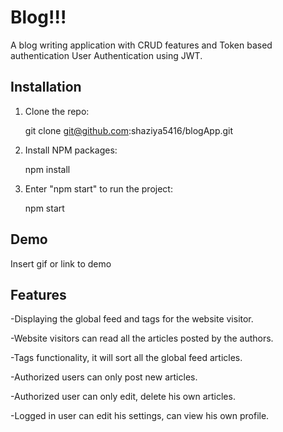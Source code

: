 # 
# Blog!!!

A blog writing application with CRUD features and Token based authentication
User Authentication using JWT.


## Installation

1. Clone the repo:

   git clone git@github.com:shaziya5416/blogApp.git

2. Install NPM packages:

    npm install

3. Enter "npm start" to run the project:

    npm start
## Demo

Insert gif or link to demo


## Features

-Displaying the global feed and tags for the website visitor.

-Website visitors can read all the articles posted by the authors.

-Tags functionality, it will sort all the global feed articles.

-Authorized users can only post new articles.

-Authorized user can only edit, delete his own articles.

-Logged in user can edit his settings, can view his own profile.


